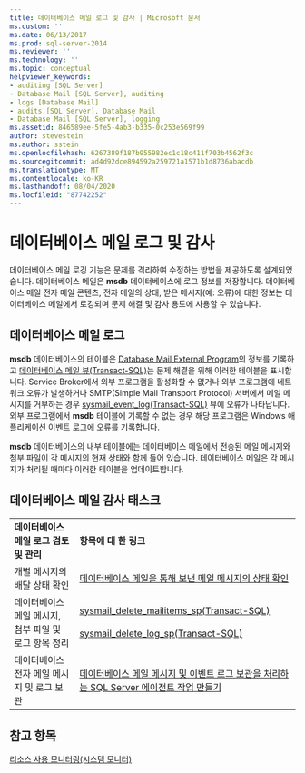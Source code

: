 ```yaml
---
title: 데이터베이스 메일 로그 및 감사 | Microsoft 문서
ms.custom: ''
ms.date: 06/13/2017
ms.prod: sql-server-2014
ms.reviewer: ''
ms.technology: ''
ms.topic: conceptual
helpviewer_keywords:
- auditing [SQL Server]
- Database Mail [SQL Server], auditing
- logs [Database Mail]
- audits [SQL Server], Database Mail
- Database Mail [SQL Server], logging
ms.assetid: 846589ee-5fe5-4ab3-b335-0c253e569f99
author: stevestein
ms.author: sstein
ms.openlocfilehash: 6267389f187b955982ec1c18c411f703b4562f3c
ms.sourcegitcommit: ad4d92dce894592a259721a1571b1d8736abacdb
ms.translationtype: MT
ms.contentlocale: ko-KR
ms.lasthandoff: 08/04/2020
ms.locfileid: "87742252"
---
```

# <a name="database-mail-log-and-audits"></a>데이터베이스 메일 로그 및 감사
  데이터베이스 메일 로깅 기능은 문제를 격리하여 수정하는 방법을 제공하도록 설계되었습니다. 데이터베이스 메일은 **msdb** 데이터베이스에 로그 정보를 저장합니다. 데이터베이스 메일 전자 메일 콘텐츠, 전자 메일의 상태, 받은 메시지(예: 오류)에 대한 정보는 데이터베이스 메일에서 로깅되며 문제 해결 및 감사 용도에 사용할 수 있습니다.  
  
## <a name="database-mail-logs"></a>데이터베이스 메일 로그  
 **msdb** 데이터베이스의 테이블은 [Database Mail External Program](database-mail-external-program.md)의 정보를 기록하고 [데이터베이스 메일 뷰&#40;Transact-SQL&#41;](/sql/relational-databases/system-catalog-views/database-mail-views-transact-sql)는 문제 해결을 위해 이러한 테이블을 표시합니다. Service Broker에서 외부 프로그램을 활성화할 수 없거나 외부 프로그램에 네트워크 오류가 발생하거나 SMTP(Simple Mail Transport Protocol) 서버에서 메일 메시지를 거부하는 경우 [sysmail_event_log&#40;Transact-SQL&#41;](/sql/relational-databases/system-catalog-views/sysmail-event-log-transact-sql) 뷰에 오류가 나타납니다. 외부 프로그램에서 **msdb** 테이블에 기록할 수 없는 경우 해당 프로그램은 Windows 애플리케이션 이벤트 로그에 오류를 기록합니다.  
  
 **msdb** 데이터베이스의 내부 테이블에는 데이터베이스 메일에서 전송된 메일 메시지와 첨부 파일이 각 메시지의 현재 상태와 함께 들어 있습니다. 데이터베이스 메일은 각 메시지가 처리될 때마다 이러한 테이블을 업데이트합니다.  
  
## <a name="database-mail-auditing-tasks"></a>데이터베이스 메일 감사 태스크  
  
|||  
|-|-|  
|**데이터베이스 메일 로그 검토 및 관리**|**항목에 대 한 링크**|  
|개별 메시지의 배달 상태 확인|[데이터베이스 메일을 통해 보낸 메일 메시지의 상태 확인](check-the-status-of-e-mail-messages-sent-with-database-mail.md)|  
|데이터베이스 메일 메시지, 첨부 파일 및 로그 항목 정리|[sysmail_delete_mailitems_sp&#40;Transact-SQL&#41;](/sql/relational-databases/system-stored-procedures/sysmail-delete-mailitems-sp-transact-sql)<br /><br /> [sysmail_delete_log_sp&#40;Transact-SQL&#41;](/sql/relational-databases/system-stored-procedures/sysmail-delete-log-sp-transact-sql)|  
|데이터베이스 전자 메일 메시지 및 로그 보관|[데이터베이스 메일 메시지 및 이벤트 로그 보관을 처리하는 SQL Server 에이전트 작업 만들기](create-a-sql-server-agent-job-to-archive-database-mail-messages-and-event-logs.md)|  
  
## <a name="see-also"></a>참고 항목  
 [리소스 사용 모니터링&#40;시스템 모니터&#41;](../performance-monitor/monitor-resource-usage-system-monitor.md)  
  
  
